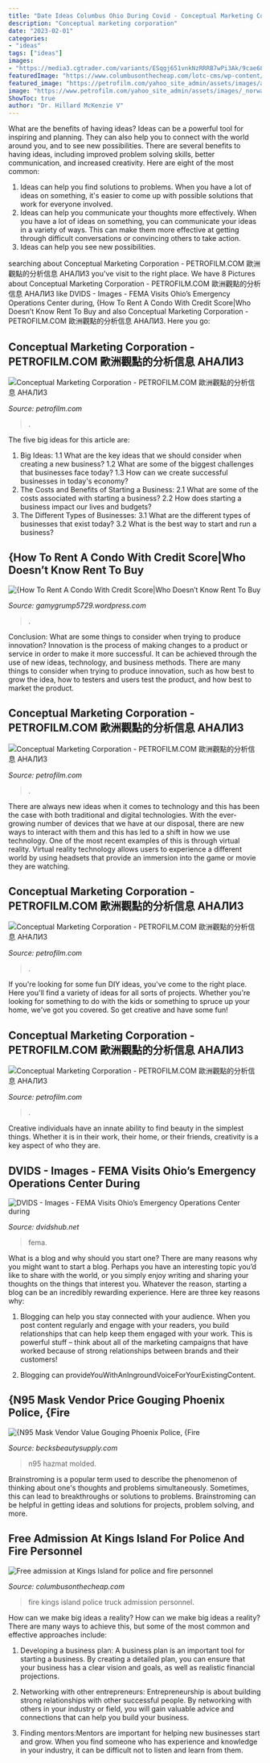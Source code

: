 ```yaml
---
title: "Date Ideas Columbus Ohio During Covid - Conceptual Marketing Corporation"
description: "Conceptual marketing corporation"
date: "2023-02-01"
categories:
- "ideas"
tags: ["ideas"]
images:
- "https://media3.cgtrader.com/variants/ESqgj651vnkNzRRRB7wPi3Ak/9cae6891d5963582c5a024dd4cd2d77f44d540a2ca4f778b8c6afa6918049521/WAX_0005.jpg"
featuredImage: "https://www.columbusonthecheap.com/lotc-cms/wp-content/uploads/2016/07/fire-and-safety-days-kings-island-fire-truck.jpg"
featured_image: "https://petrofilm.com/yahoo_site_admin/assets/images/air-force-logo-png-21.11744016_std.png"
image: "https://www.petrofilm.com/yahoo_site_admin/assets/images/_norway_ramsund_explosive_ordenance_3B.10482134_std.jpg"
ShowToc: true
author: "Dr. Hillard McKenzie V"
---
```



What are the benefits of having ideas?
Ideas can be a powerful tool for inspiring and planning. They can also help you to connect with the world around you, and to see new possibilities. There are several benefits to having ideas, including improved problem solving skills, better communication, and increased creativity. Here are eight of the most common: 
1. Ideas can help you find solutions to problems. When you have a lot of ideas on something, it's easier to come up with possible solutions that work for everyone involved.
2. Ideas can help you communicate your thoughts more effectively. When you have a lot of ideas on something, you can communicate your ideas in a variety of ways. This can make them more effective at getting through difficult conversations or convincing others to take action. 
3. Ideas can help you see new possibilities.

	

		
searching about Conceptual Marketing Corporation - PETROFILM.COM ﻿歐洲觀點的分析信息 АНАЛИЗ you've visit to the right place. We have 8 Pictures about Conceptual Marketing Corporation - PETROFILM.COM ﻿歐洲觀點的分析信息 АНАЛИЗ like DVIDS - Images - FEMA Visits Ohio’s Emergency Operations Center during, {How To Rent A Condo With Credit Score|Who Doesn’t Know Rent To Buy and also Conceptual Marketing Corporation - PETROFILM.COM ﻿歐洲觀點的分析信息 АНАЛИЗ. Here you go:
		
    
## Conceptual Marketing Corporation - PETROFILM.COM ﻿歐洲觀點的分析信息 АНАЛИЗ

<img loading=lazy src="https://www.petrofilm.com/yahoo_site_admin/assets/images/_norway_ramsund_explosive_ordenance_3B.10482134_std.jpg" onerror="this.onerror=null;this.src='https://tse2.mm.bing.net/th?id=OIP.1DTH5lqLKDrvsLXFSYgfugHaE7&amp;pid=15.1';" alt="Conceptual Marketing Corporation - PETROFILM.COM ﻿歐洲觀點的分析信息 АНАЛИЗ">

_Source: petrofilm.com_

>. 

	

The five big ideas for this article are:
1. Big Ideas: 
1.1 What are the key ideas that we should consider when creating a new business? 
1.2 What are some of the biggest challenges that businesses face today? 
1.3 How can we create successful businesses in today's economy? 
2. The Costs and Benefits of Starting a Business: 
2.1 What are some of the costs associated with starting a business? 
2.2 How does starting a business impact our lives and budgets? 
3. The Different Types of Businesses: 
3.1 What are the different types of businesses that exist today? 
3.2 What is the best way to start and run a business?

    
## {How To Rent A Condo With Credit Score|Who Doesn’t Know Rent To Buy

<img loading=lazy src="http://img.youtube.com/vi/4pxF_NdAcVk/0.jpg" onerror="this.onerror=null;this.src='https://tse1.mm.bing.net/th?id=OIP.PwDzGxWRq9ZAvb6K4TizNQHaFj&amp;pid=15.1';" alt="{How To Rent A Condo With Credit Score|Who Doesn’t Know Rent To Buy">

_Source: gamygrump5729.wordpress.com_

>. 

	

Conclusion: What are some things to consider when trying to produce innovation?
Innovation is the process of making changes to a product or service in order to make it more successful. It can be achieved through the use of new ideas, technology, and business methods. There are many things to consider when trying to produce innovation, such as how best to grow the idea, how to testers and users test the product, and how best to market the product.

    
## Conceptual Marketing Corporation - PETROFILM.COM ﻿歐洲觀點的分析信息 АНАЛИЗ

<img loading=lazy src="https://petrofilm.com/yahoo_site_admin/assets/images/WC-135-Constant-Phoenix_C.10380010_std.jpg" onerror="this.onerror=null;this.src='https://tse4.mm.bing.net/th?id=OIP.5FJgqTtuDW7iZFOGz81aJgEzDL&amp;pid=15.1';" alt="Conceptual Marketing Corporation - PETROFILM.COM ﻿歐洲觀點的分析信息 АНАЛИЗ">

_Source: petrofilm.com_

>. 

	

There are always new ideas when it comes to technology and this has been the case with both traditional and digital technologies. With the ever-growing number of devices that we have at our disposal, there are new ways to interact with them and this has led to a shift in how we use technology. One of the most recent examples of this is through virtual reality. Virtual reality technology allows users to experience a different world by using headsets that provide an immersion into the game or movie they are watching.

    
## Conceptual Marketing Corporation - PETROFILM.COM ﻿歐洲觀點的分析信息 АНАЛИЗ

<img loading=lazy src="https://petrofilm.com/yahoo_site_admin/assets/images/russia_is_threatened_by_the_invasion_of_nato_in_the_black_sea.95224847_std.jpg" onerror="this.onerror=null;this.src='https://tse3.mm.bing.net/th?id=OIP.K0DYUPd3M7e5OMeh_A7TwgHaEK&amp;pid=15.1';" alt="Conceptual Marketing Corporation - PETROFILM.COM ﻿歐洲觀點的分析信息 АНАЛИЗ">

_Source: petrofilm.com_

>. 

	

If you're looking for some fun DIY ideas, you've come to the right place. Here you'll find a variety of ideas for all sorts of projects. Whether you're looking for something to do with the kids or something to spruce up your home, we've got you covered. So get creative and have some fun!

    
## Conceptual Marketing Corporation - PETROFILM.COM ﻿歐洲觀點的分析信息 АНАЛИЗ

<img loading=lazy src="https://petrofilm.com/yahoo_site_admin/assets/images/air-force-logo-png-21.11744016_std.png" onerror="this.onerror=null;this.src='https://tse4.mm.bing.net/th?id=OIP.GNcurXPCsPH1nhiFZUmPQgHaDP&amp;pid=15.1';" alt="Conceptual Marketing Corporation - PETROFILM.COM ﻿歐洲觀點的分析信息 АНАЛИЗ">

_Source: petrofilm.com_

>. 

	

Creative individuals have an innate ability to find beauty in the simplest things. Whether it is in their work, their home, or their friends, creativity is a key aspect of who they are.

    
## DVIDS - Images - FEMA Visits Ohio’s Emergency Operations Center During

<img loading=lazy src="https://d1ldvf68ux039x.cloudfront.net/thumbs/photos/2004/6185363/1000w_q95.jpg" onerror="this.onerror=null;this.src='https://tse2.mm.bing.net/th?id=OIP.n91SDLmhjRtHi5tnRxij9gHaE8&amp;pid=15.1';" alt="DVIDS - Images - FEMA Visits Ohio’s Emergency Operations Center during">

_Source: dvidshub.net_

>fema. 

	

What is a blog and why should you start one?
There are many reasons why you might want to start a blog. Perhaps you have an interesting topic you’d like to share with the world, or you simply enjoy writing and sharing your thoughts on the things that interest you. Whatever the reason, starting a blog can be an incredibly rewarding experience. Here are three key reasons why: 
1) Blogging can help you stay connected with your audience. When you post content regularly and engage with your readers, you build relationships that can help keep them engaged with your work. This is powerful stuff – think about all of the marketing campaigns that have worked because of strong relationships between brands and their customers! 

2) Blogging can provideYouWithAnIngroundVoiceForYourExistingContent.

    
## {N95 Mask Vendor Price Gouging Phoenix Police, {Fire

<img loading=lazy src="https://media3.cgtrader.com/variants/ESqgj651vnkNzRRRB7wPi3Ak/9cae6891d5963582c5a024dd4cd2d77f44d540a2ca4f778b8c6afa6918049521/WAX_0005.jpg" onerror="this.onerror=null;this.src='https://tse4.mm.bing.net/th?id=OIP.IoVLDw_fYZF_ZE4w5sM4jwHaEK&amp;pid=15.1';" alt="{N95 Mask Vendor Value Gouging Phoenix Police, {Fire">

_Source: becksbeautysupply.com_

>n95 hazmat molded. 

	

Brainstroming is a popular term used to describe the phenomenon of thinking about one's thoughts and problems simultaneously. Sometimes, this can lead to breakthroughs or solutions to problems. Brainstroming can be helpful in getting ideas and solutions for projects, problem solving, and more.

    
## Free Admission At Kings Island For Police And Fire Personnel

<img loading=lazy src="https://www.columbusonthecheap.com/lotc-cms/wp-content/uploads/2016/07/fire-and-safety-days-kings-island-fire-truck.jpg" onerror="this.onerror=null;this.src='https://tse3.mm.bing.net/th?id=OIP.sB7FYhjIijRghJWz5pxtwQHaE8&amp;pid=15.1';" alt="Free admission at Kings Island for police and fire personnel">

_Source: columbusonthecheap.com_

>fire kings island police truck admission personnel. 

	

How can we make big ideas a reality?
How can we make big ideas a reality? There are many ways to achieve this, but some of the most common and effective approaches include:
1. Developing a business plan: A business plan is an important tool for starting a business. By creating a detailed plan, you can ensure that your business has a clear vision and goals, as well as realistic financial projections.

2. Networking with other entrepreneurs: Entrepreneurship is about building strong relationships with other successful people. By networking with others in your industry or field, you will gain valuable advice and connections that can help you build your business.

3. Finding mentors:Mentors are important for helping new businesses start and grow. When you find someone who has experience and knowledge in your industry, it can be difficult not to listen and learn from them.


